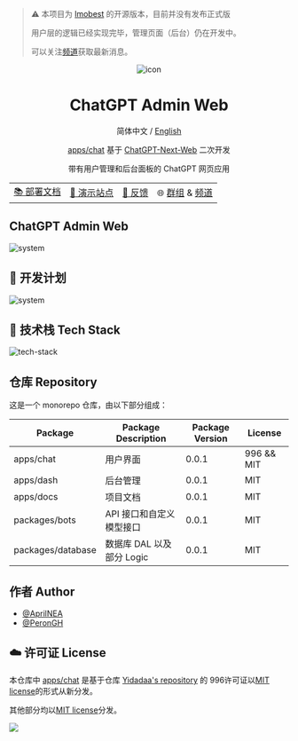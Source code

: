 > ⚠️ 本项目为 [lmobest](https://lmo.best) 的开源版本，目前并没有发布正式版
>
> 用户层的逻辑已经实现完毕，管理页面（后台）仍在开发中。
> 
> 可以关注[频道](https://t.me/s/ChatGPTAdminWebChannel)获取最新消息。

<div align="center">

<img src="apps/docs/static/img/icon.svg" alt="icon"/>

<h1 align="center">ChatGPT Admin Web</h1>

简体中文 / [English](./README_EN.md)

[apps/chat](./apps/chat/README.md)
基于 [ChatGPT-Next-Web](https://github.com/Yidadaa/ChatGPT-Next-Web/tree/b1f27aaf93c88c088db6bae5ac8163e2ffe991bd)
二次开发

带有用户管理和后台面板的 ChatGPT 网页应用

<table>
    <tbody>
      <tr>
        <td>
          <a href="https://docs.lmo.best/">📚 部署文档</a>
        </td>
        <td>
          <a href="https://lmo.best/">🎦 演示站点</a>
        </td>
        <td>
          <a href="https://github.com/AprilNEA/ChatGPT-April-Web/issues">💬 反馈</a>
        </td>
        <td>
          🌐 <a href="https://t.me/ChatGPTAdminWeb">群组</a> & <a href="https://t.me/ChatGPTAdminWebChannel">频道</a>
        </td>
      </tr>
    </tbody>
  </table>
</div>

## ChatGPT Admin Web


<img src="./docs/system.svg" alt="system"/>

## 🤩 开发计划

<img src="./docs/roadmap.svg" alt="system"/>

## 🚀 技术栈 Tech Stack

<img src="./docs/tech-stack.svg" alt="tech-stack"/>

## 仓库 Repository

这是一个 monorepo 仓库，由以下部分组成：

| Package           | Package Description | Package Version | License    |
|-------------------|---------------------|-----------------|------------|
| apps/chat         | 用户界面                | 0.0.1           | 996 && MIT |
| apps/dash         | 后台管理                | 0.0.1           | MIT        |
| apps/docs         | 项目文档                | 0.0.1           | MIT        |
| packages/bots     | API 接口和自定义模型接口      | 0.0.1           | MIT        |
| packages/database | 数据库 DAL 以及部分 Logic  | 0.0.1           | MIT        |

## 作者 Author

- [@AprilNEA](https://github.com/AprilNEA)
- [@PeronGH](https://github.com/PeronGH)

## ☁️ 许可证 License

本仓库中 [apps/chat](./apps/chat) 是基于仓库 [Yidadaa's repository](https://github.com/Yidadaa/ChatGPT-Next-Web) 的
996许可证以[MIT license](./LICENSE)的形式从新分发。

其他部分均以[MIT license](./LICENSE)分发。

<img src="https://hits-app.vercel.app/hits?url=https%3A%2F%2Fgithub.com%2FAprilNEA%2FChatGPT-Admin-Web" />
